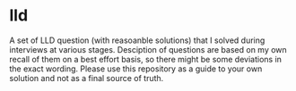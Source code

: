 # lld
A set of LLD question (with reasoanble solutions) that I solved during interviews at various stages. 
Desciption of questions are based on my own recall of them on a best effort basis, so there might be some deviations in the exact wording.
Please use this repository as a guide to your own solution and not as a final source of truth.
